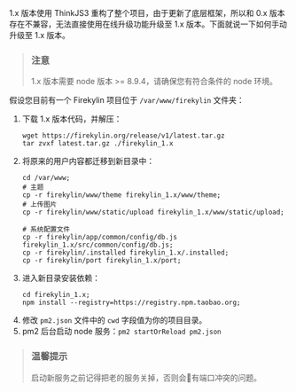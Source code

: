 1.x 版本使用 ThinkJS3 重构了整个项目，由于更新了底层框架，所以和 0.x 版本存在不兼容，无法直接使用在线升级功能升级至 1.x 版本。下面就说一下如何手动升级至 1.x 版本。

> ### 注意
> 1.x 版本需要 node 版本 >= 8.9.4，请确保您有符合条件的 node 环境。

假设您目前有一个 Firekylin 项目位于 `/var/www/firekylin` 文件夹：

1. 下载 1.x 版本代码，并解压：
    ```shell
    wget https://firekylin.org/release/v1/latest.tar.gz
    tar zvxf latest.tar.gz ./firekylin_1.x
    ```
2. 将原来的用户内容都迁移到新目录中：
    ```shell
    cd /var/www;
    # 主题
    cp -r firekylin/www/theme firekylin_1.x/www/theme;
    # 上传图片
    cp -r firekylin/www/static/upload firekylin_1.x/www/static/upload;

    # 系统配置文件
    cp -r firekylin/app/common/config/db.js firekylin_1.x/src/common/config/db.js;
    cp -r firekylin/.installed firekylin_1.x/.installed;
    cp -r firekylin/port firekylin_1.x/port;
    ```
3. 进入新目录安装依赖：
    ```shell
    cd firekylin_1.x;
    npm install --registry=https://registry.npm.taobao.org;
    ```
4. 修改 `pm2.json` 文件中的 `cwd` 字段值为你的项目目录。
5. pm2 后台启动 node 服务：`pm2 startOrReload pm2.json`

> ### 温馨提示
> 启动新服务之前记得把老的服务关掉，否则会有端口冲突的问题。
